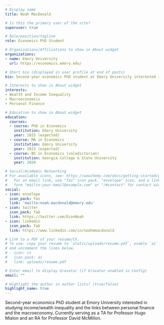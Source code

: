 ```yaml
---
# Display name
title: Noah MacDonald

# Is this the primary user of the site?
superuser: true

# Role/position/tagline
role: Economics PhD Student

# Organizations/Affiliations to show in About widget
organizations:
- name: Emory University
  url: https://economics.emory.edu/

# Short bio (displayed in user profile at end of posts)
bio: Second-year economics PhD student at Emory University interested in wealth and income inequality, macroeconomics, and personal finance. 

# Interests to show in About widget
interests:
- Wealth and Income Inequality
- Macroeconomics
- Personal Finance

# Education to show in About widget
education:
  courses:
  - course: PhD in Economics
    institution: Emory University
    year: 2025 (expected)
  - course: MA in Economics
    institution: Emory University
    year: 2023 (expected)
  - course: BS in Economics (valedictorian)
    institution: Georgia College & State University
    year: 2020

# Social/Academic Networking
# For available icons, see: https://wowchemy.com/docs/getting-started/page-builder/#icons
#   For an email link, use "fas" icon pack, "envelope" icon, and a link in the
#   form "mailto:your-email@example.com" or "/#contact" for contact widget.
social:
- icon: envelope
  icon_pack: fas
  link: 'mailto:noah.macdonald@emory.edu'
- icon: twitter
  icon_pack: fab
  link: https://twitter.com/EconNoah
- icon: linkedin
  icon_pack: fab
  link: https://www.linkedin.com/in/noahmmacdonald

# Link to a PDF of your resume/CV.
# To use: copy your resume to `static/uploads/resume.pdf`, enable `ai` icons in `params.toml`, 
# and uncomment the lines below.
# - icon: cv
#   icon_pack: ai
#   link: uploads/resume.pdf

# Enter email to display Gravatar (if Gravatar enabled in Config)
email: ""

# Highlight the author in author lists? (true/false)
highlight_name: true
---
```


Second-year economics PhD student at Emory University interested in studying income/wealth inequality and the links between personal finance and the macroeconomy. Currently serving as a TA for Professor Hugo Mialon and an RA for Professor David McMillon.